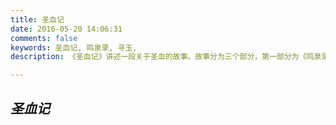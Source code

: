 ```yaml
---
title: 圣血记
date: 2016-05-20 14:06:31
comments: false
keywords: 圣血记, 鸣泉录, 寻玉,
description: 《圣血记》讲述一段关于圣血的故事。故事分为三个部分，第一部分为《鸣泉录》，第二部分为《寻玉》，第三部分篇名未定。

---
```


## _圣血记_

<!--
- [第一章：xxxxx](chapter01.html)
- [第二章：fdsfdsf](chapter02.html)
-->

<!--
> 我想，我大概是已经《寻玉》成功了吧。
-->

